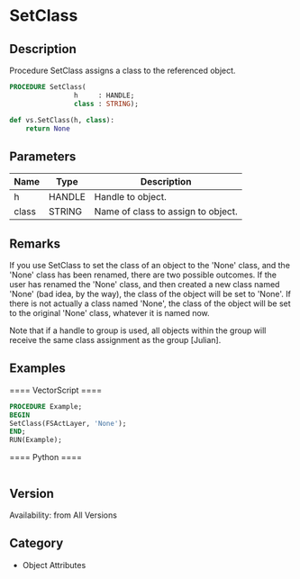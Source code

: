 # SetClass

## Description
Procedure SetClass assigns a class to the referenced object.

```pascal
PROCEDURE SetClass(
				h     : HANDLE;
				class : STRING);
```

```python
def vs.SetClass(h, class):
    return None
```

## Parameters
|Name|Type|Description|
|---|---|---|
|h|HANDLE|Handle to object.|
|class|STRING|Name of class to assign to object.|

## Remarks
If you use SetClass to set the class of an object to the 'None' class, and the 'None' class has been renamed, there are two possible outcomes. If the user has renamed the 'None' class, and then created a new class named 'None' (bad idea, by the way), the class of the object will be set to 'None'. If there is not actually a class named 'None', the class of the object will be set to the original 'None' class, whatever it is named now.

Note that if a handle to group is used, all objects within the group will receive the same class assignment as the group [Julian].

## Examples
==== VectorScript ====
```pascal
PROCEDURE Example;
BEGIN
SetClass(FSActLayer, 'None');
END;
RUN(Example);
```
==== Python ====
```python

```

## Version
Availability: from All Versions

## Category
* Object Attributes

